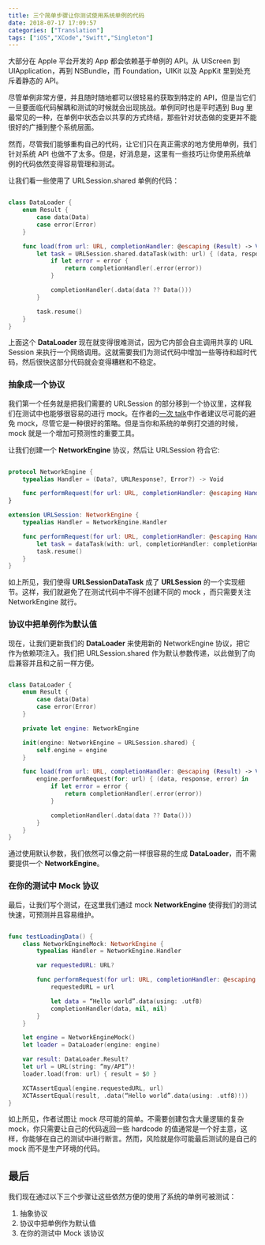 ```yaml
---
title: 三个简单步骤让你测试使用系统单例的代码
date: 2018-07-17 17:09:57
categories: ["Translation"]
tags: ["iOS","XCode","Swift","Singleton"]
---
```



大部分在 Apple 平台开发的 App 都会依赖基于单例的 API。从 UIScreen 到 UIApplication，再到 NSBundle，而 Foundation，UIKit 以及 AppKit 里到处充斥着静态的 API。

尽管单例非常方便，并且随时随地都可以很轻易的获取到特定的 API，但是当它们一旦要面临代码解耦和测试的时候就会出现挑战。单例同时也是平时遇到 Bug 里最常见的一种，在单例中状态会以共享的方式终结，那些针对状态做的变更并不能很好的广播到整个系统层面。

然而，尽管我们能够重构自己的代码，让它们只在真正需求的地方使用单例，我们针对系统 API 也做不了太多。但是，好消息是，这里有一些技巧让你使用系统单例的代码依然变得容易管理和测试。

让我们看一些使用了 URLSession.shared 单例的代码：


``` Swift

class DataLoader {
    enum Result {
        case data(Data)
        case error(Error)
    }

    func load(from url: URL, completionHandler: @escaping (Result) -> Void) {
        let task = URLSession.shared.dataTask(with: url) { (data, response, error) in
            if let error = error {
                return completionHandler(.error(error))
            }

            completionHandler(.data(data ?? Data()))
        }

        task.resume()
    }
}

```

上面这个 **DataLoader** 现在就变得很难测试，因为它内部会自主调用共享的 URL Session 来执行一个网络调用。这就需要我们为测试代码中增加一些等待和超时代码，然后很快这部分代码就会变得糟糕和不稳定。

### 抽象成一个协议

我们第一个任务就是把我们需要的 URLSession 的部分移到一个协议里，这样我们在测试中也能够很容易的进行 mock。在作者的[一次 talk](http://www.ustream.tv/recorded/101118612)中作者建议尽可能的避免 mock，尽管它是一种很好的策略。但是当你和系统的单例打交道的时候，mock 就是一个增加可预测性的重要工具。

让我们创建一个 **NetworkEngine** 协议，然后让 URLSession 符合它:

``` Swift

protocol NetworkEngine {
    typealias Handler = (Data?, URLResponse?, Error?) -> Void

    func performRequest(for url: URL, completionHandler: @escaping Handler)
}

extension URLSession: NetworkEngine {
    typealias Handler = NetworkEngine.Handler

    func performRequest(for url: URL, completionHandler: @escaping Handler) {
        let task = dataTask(with: url, completionHandler: completionHandler)
        task.resume()
    }
}

```

如上所见，我们使得 **URLSessionDataTask** 成了 **URLSession** 的一个实现细节。这样，我们就避免了在测试代码中不得不创建不同的 mock ，而只需要关注 NetworkEngine 就行。

### 协议中把单例作为默认值

现在，让我们更新我们的 **DataLoader** 来使用新的 NetworkEngine 协议，把它作为依赖项注入。我们把 URLSession.shared 作为默认参数传递，以此做到了向后兼容并且和之前一样方便。

``` Swift

class DataLoader {
    enum Result {
        case data(Data)
        case error(Error)
    }

    private let engine: NetworkEngine

    init(engine: NetworkEngine = URLSession.shared) {
        self.engine = engine
    }

    func load(from url: URL, completionHandler: @escaping (Result) -> Void) {
        engine.performRequest(for: url) { (data, response, error) in
            if let error = error {
                return completionHandler(.error(error))
            }

            completionHandler(.data(data ?? Data()))
        }
    }
}

```

通过使用默认参数，我们依然可以像之前一样很容易的生成 **DataLoader**，而不需要提供一个 **NetworkEngine**。

### 在你的测试中 Mock 协议

最后，让我们写个测试，在这里我们通过 mock **NetworkEngine** 使得我们的测试快速，可预测并且容易维护。

``` Swift

func testLoadingData() {
    class NetworkEngineMock: NetworkEngine {
        typealias Handler = NetworkEngine.Handler 

        var requestedURL: URL?

        func performRequest(for url: URL, completionHandler: @escaping Handler) {
            requestedURL = url

            let data = “Hello world”.data(using: .utf8)
            completionHandler(data, nil, nil)
        }
    }

    let engine = NetworkEngineMock()
    let loader = DataLoader(engine: engine)

    var result: DataLoader.Result?
    let url = URL(string: “my/API”)!
    loader.load(from: url) { result = $0 }

    XCTAssertEqual(engine.requestedURL, url)
    XCTAssertEqual(result, .data(“Hello world”.data(using: .utf8)!))
}

```

如上所见，作者试图让 mock 尽可能的简单。不需要创建包含大量逻辑的复杂 mock，你只需要让自己的代码返回一些 hardcode 的值通常是一个好主意，这样，你能够在自己的测试中进行断言。然而，风险就是你可能最后测试的是自己的 mock 而不是生产环境的代码。


## 最后

我们现在通过以下三个步骤让这些依然方便的使用了系统的单例可被测试：

1. 抽象协议
2. 协议中把单例作为默认值
3. 在你的测试中 Mock 该协议































